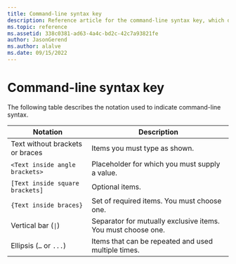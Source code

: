 ```yaml
---
title: Command-line syntax key
description: Reference article for the command-line syntax key, which describes the notation used to indicate command-line syntax.
ms.topic: reference
ms.assetid: 338c0381-ad63-4a4c-bd2c-42c7a93821fe
author: JasonGerend
ms.author: alalve
ms.date: 09/15/2022
---
```


# Command-line syntax key

The following table describes the notation used to indicate command-line syntax.

| Notation | Description |
| -------- | ----------- |
| Text without brackets or braces | Items you must type as shown. |
| `<Text inside angle brackets>` | Placeholder for which you must supply a value. |
| `[Text inside square brackets]` | Optional items. |
| `{Text inside braces}` | Set of required items. You must choose one. |
| Vertical bar (`\|`) | Separator for mutually exclusive items. You must choose one. |
| Ellipsis (`…` or `...`) | Items that can be repeated and used multiple times. |
